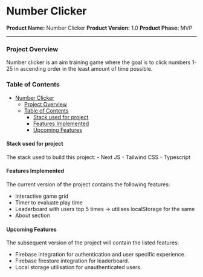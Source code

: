# Number Clicker

**Product Name:** Number Clicker
**Product Version:** 1.0
**Product Phase:** MVP

---

### Project Overview

Number clicker is an aim training game where the goal is to click numbers 1-25 in ascending order in the least amount of time possible.

### Table of Contents

- [Number Clicker](#number-clicker)
    - [Project Overview](#project-overview)
    - [Table of Contents](#table-of-contents)
      - [Stack used for project](#stack-used-for-project)
      - [Features Implemented](#features-implemented)
      - [Upcoming Features](#upcoming-features)

#### Stack used for project

The stack used to build this project: - Next JS - Tailwind CSS - Typescript

#### Features Implemented

The current version of the project contains the following features:

- Interactive game grid
- Timer to evaluate play time
- Leaderboard with users top 5 times -> utilises localStorage for the same
- About section

#### Upcoming Features

The subsequent version of the project will contain the listed features:

- Firebase integration for authentication and user specific experience.
- Firebase firestore integration for leaderboard.
- Local storage utilisation for unauthenticated users.
